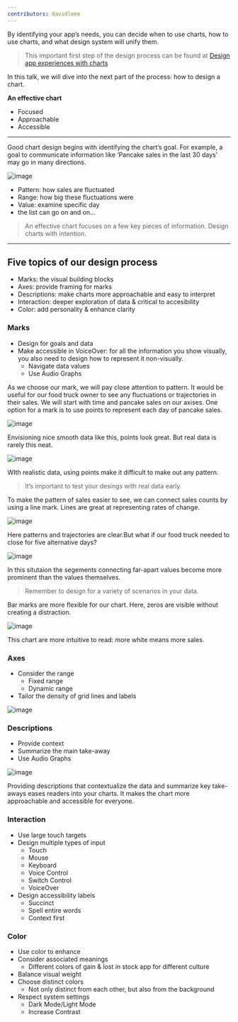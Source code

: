```yaml
---
contributors: davidleee
---
```


By identifying your app’s needs, you can decide when to use charts, how to use charts, and what design system will unify them.
> This important first step of the design process can be found at [Design app experiences with charts](https://developer.apple.com/videos/play/wwdc2022/110342)

In this talk, we will dive into the next part of the process: how to design a chart.

**An effective chart**
- Focused
- Approachable
- Accessible

----

Good chart design begins with identifying the chart’s goal. For example, a goal to communicate information like ‘Pancake sales in the last 30 days’ may go in many directions.

![image](../../../images/notes/wwdc22/110340/directions.png)

- Pattern: how sales are fluctuated
- Range: how big these fluctuations were
- Value: examine specific day
- the list can go on and on…

> An effective chart focuses on a few key pieces of information. Design charts with intention.
 
----

## **Five topics of our design process**
- Marks: the visual building blocks
- Axes: provide framing for marks
- Descriptions: make charts more approachable and easy to interpret
- Interaction: deeper exploration of data & critical to accesibility
- Color: add personality & enhance clarity

### Marks
- Design for goals and data
- Make accessible in VoiceOver: for all the information you show visually, you also need to design how to represent it non-visually.
	- Navigate data values
	- Use Audio Graphs

As we choose our mark, we will pay close attention to pattern. It would be useful for our food truck owner to see any fluctuations or trajectories in their sales. We will start with time and pancake sales on our axises. One option for a mark is to use points to represent each day of pancake sales.

![image](../../../images/notes/wwdc22/110340/smooth_points.png)

Envisioning nice smooth data like this, points look great. But real data is rarely this neat.

![image](../../../images/notes/wwdc22/110340/real_points.png)

WIth realistic data, using points make it difficult to make out any pattern.
> It’s important to test your desings with real data early.


To make the pattern of sales easier to see, we can connect sales counts by using a line mark. Lines are great at representing rates of change.

![image](../../../images/notes/wwdc22/110340/line.png)

Here patterns and trajectories are clear.But what if our food truck needed to close for five alternative days?

![image](../../../images/notes/wwdc22/110340/line_with_closes.png)

In this situtaion the segements connecting far-apart values become more prominent than the values themselves.
> Remember to design for a variety of scenarios in your data.

Bar marks are more flexible for our chart. Here, zeros are visible without creating a distraction.

![image](../../../images/notes/wwdc22/110340/bar.png)

This chart are more intuitive to read: more white means more sales.

### Axes

- Consider the range
	- Fixed range
	- Dynamic range
- Tailor the density of grid lines and labels

![image](../../../images/notes/wwdc22/110340/axes.png)

### Descriptions

- Provide context
- Summarize the main take-away
- Use Audio Graphs

![image](../../../images/notes/wwdc22/110340/summarize_take_away.png)

Providing descriptions that contextualize the data and summarize key take-aways eases readers into your charts. It makes the chart more approachable and accessible for everyone.

### Interaction

- Use large touch targets
- Design multiple types of input
	- Touch
	- Mouse
	- Keyboard
	- Voice Control
	- Switch Control
	- VoiceOver
- Design accessibility labels
	- Succinct
	- Spell entire words
	- Context first

### Color

- Use color to enhance
- Consider associated meanings
	- Different colors of gain & lost in stock app for different culture
- Balance visual weight
- Choose distinct colors
	- Not only distinct from each other, but also from the background
- Respect system settings
	- Dark Mode/Light Mode
	- Increase Contrast
